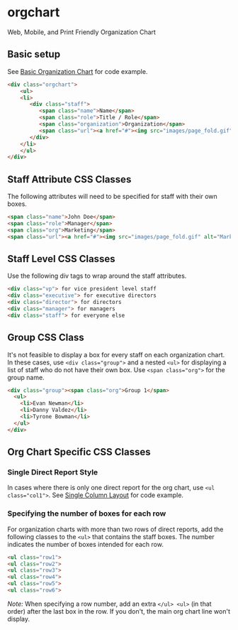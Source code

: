 # orgchart

Web, Mobile, and Print Friendly Organization Chart

## Basic setup
See [Basic Organization Chart](basic.html) for code example.

```html
<div class="orgchart">
	<ul>
	<li>
	   <div class="staff">
	      <span class="name">Name</span>
		  <span class="role">Title / Role</span>
		  <span class="organization">Organization</span>
		  <span class="url"><a href="#"><img src="images/page_fold.gif" alt="Organization"></a></span>
	   </div>
	</li>
	</ul>
</div>
```

## Staff Attribute CSS Classes

The following attributes will need to be specified for staff with their own boxes.
```html
<span class="name">John Doe</span>
<span class="role">Manager</span>
<span class="org">Marketing</span>
<span class="url"><a href="#"><img src="images/page_fold.gif" alt="Marketing Group Web Site"></a></span>
```

## Staff Level CSS Classes

Use the following div tags to wrap around the staff attributes.
```html
<div class="vp"> for vice president level staff
<div class="executive"> for executive directors
<div class="director"> for directors
<div class="manager"> for managers
<div class="staff"> for everyone else
```

## Group CSS Class

It's not feasible to display a box for every staff on each organization chart.  In these cases, use ``<div class="group">`` and a nested ``<ul>`` for displaying a list of staff who do not have their own box.  Use ``<span class="org">`` for the group name.

```html
<div class="group"><span class="org">Group 1</span>
  <ul>
  	<li>Evan Newman</li>
  	<li>Danny Valdez</li>
  	<li>Tyrone Bowman</li>
  </ul>
</div>
```

## Org Chart Specific CSS Classes

### Single Direct Report Style
In cases where there is only one direct report for the org chart, use ``<ul class="col1">``. See [Single Column Layout](basic-col1.html) for code example.

### Specifying the number of boxes for each row

For organization charts with more than two rows of direct reports, add the following classes to the ``<ul>`` that contains the staff boxes.  The number indicates the number of boxes intended for each row.

```html
<ul class="row1">
<ul class="row2">
<ul class="row3">
<ul class="row4">
<ul class="row5">
<ul class="row6">
```

*Note:* When specifying a row number, add an extra ``</ul> <ul>`` (in that order) after the last box in the row. If you don't, the main org chart line won't display.
